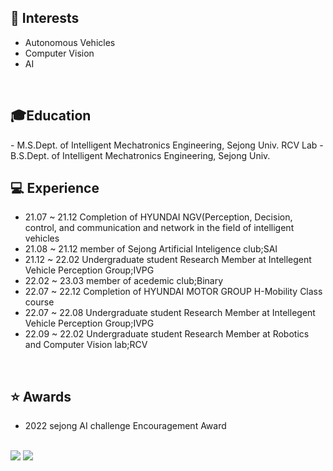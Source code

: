 <!---
- 👋 
- 👀 I’m interested in ...
- 🌱 I’m currently learning ...
- 💞️ I’m looking to collaborate on ...
- 📫 How to reach me ...
--->



<!---
Dobarri/Dobarri is a ✨ special ✨ repository because its `README.md` (this file) appears on your GitHub profile.
You can click the Preview link to take a look at your changes.
--->


<h2>🌱 Interests</h2>

- Autonomous Vehicles
- Computer Vision
- AI

<br> 
<h2> 🎓Education</h2>
- M.S.Dept. of Intelligent Mechatronics Engineering, Sejong Univ. RCV Lab
- B.S.Dept. of Intelligent Mechatronics Engineering, Sejong Univ. 

<br>

<h2>💻 Experience</h2>

- 21.07 ~ 21.12   Completion of HYUNDAI NGV(Perception, Decision, control, and communication and network in the field of intelligent vehicles
- 21.08 ~ 21.12   member of Sejong Artificial Inteligence club;SAI
- 21.12 ~ 22.02 	Undergraduate student Research Member at Intellegent Vehicle Perception Group;IVPG
- 22.02 ~ 23.03   member of acedemic club;Binary
- 22.07 ~ 22.12   Completion of HYUNDAI MOTOR GROUP H-Mobility Class course
- 22.07 ~ 22.08	 Undergraduate student Research Member at Intellegent Vehicle Perception Group;IVPG
- 22.09 ~ 22.02  Undergraduate student Research Member at Robotics and Computer Vision lab;RCV

<br>

<h2>⭐️ Awards</h2>

- 2022 sejong AI challenge Encouragement Award

<br>
<a href="https://mail.google.com/mail/u/0/?tab=rm&ogbl#inbox"><img src="https://img.shields.io/badge/Gmail-EA4335?style=flat-square&logo=Gmail&logoColor=white"></a>  <a href="https://dobarri-ai.tistory.com/category"><img src="https://img.shields.io/badge/Tstory-7952B3?style=flat-square&logo=&logoColor=white"></a> 
